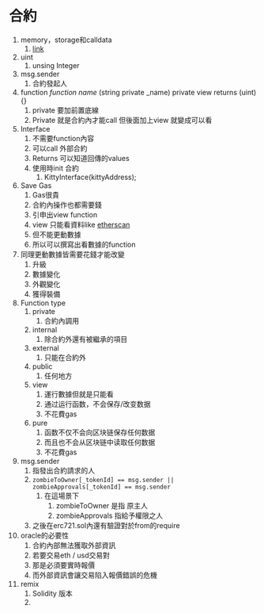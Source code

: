 # 合約

1. memory，storage和calldata
    1. [link](https://www.cnblogs.com/wanghui-garcia/p/9587937.html)
2. uint
    1. unsing Integer
3. msg.sender
    1. 合約發起人
4. function _*function name*_ (string private _name) private view returns (uint){}
    1. private 要加前置底線
    2. Private 就是合約內才能call 但後面加上view 就變成可以看
5. Interface
    1. 不需要function內容
    2. 可以call 外部合約
    3. Returns 可以知道回傳的values
    4. 使用時init 合約
        1. KittyInterface(kittyAddress);
6. Save Gas
    1. Gas很貴
    2. 合約內操作也都需要錢
    3. 引申出view function
    4. view 只能看資料like [etherscan](https://etherscan.io/)
    5. 但不能更動數據
    6. 所以可以撰寫出看數據的function
7. 同理更動數據皆需要花錢才能改變
    1. 升級
    2. 數據變化
    3. 外觀變化
    4. 獲得裝備
8. Function type
    1. private
        1. 合約內調用
    2. internal
        1. 除合約外還有被繼承的項目
    3. external
        1. 只能在合約外
    4. public
        1. 任何地方
    5. view
        1. 運行數據但就是只能看
        2. 通过运行函数，不会保存/改变数据
        3. 不花費gas
    6. pure
        1. 函数不仅不会向区块链保存任何数据
        2. 而且也不会从区块链中读取任何数据
        3. 不花費gas
9. msg.sender
    1. 指發出合約請求的人
    2. `zombieToOwner[_tokenId] == msg.sender || zombieApprovals[_tokenId] == msg.sender`
        1. 在這場景下
            1. zombieToOwner 是指 原主人
            2. zombieApprovals 指給予權限之人
    3. 之後在erc721.sol內還有驗證對於from的require
10. oracle的必要性
    1. 合約內部無法獲取外部資訊
    2. 若要交易eth / usd交易對
    3. 那是必須要實時報價
    4. 而外部資訊會讓交易陷入報價錯誤的危機
11. remix
     1. Solidity 版本
     2. 
